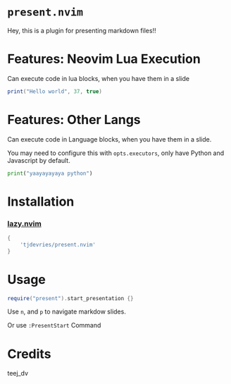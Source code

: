 # `present.nvim`

Hey, this is a plugin for presenting markdown files!!

# Features: Neovim Lua Execution

Can execute code in lua blocks, when you have them in a slide

```lua
print("Hello world", 37, true)
```

# Features: Other Langs

Can execute code in Language blocks, when you have them in a slide.

You may need to configure this with `opts.executors`, only have Python and Javascript by default.

```python
print("yaayayayaya python")
```

# Installation

### [lazy.nvim](https://github.com/folke/lazy.nvim)

```lua
{
    'tjdevries/present.nvim'
}
```

# Usage

```lua
require("present").start_presentation {}
```

Use `n`, and `p` to navigate markdow slides.

Or use `:PresentStart` Command

# Credits

teej_dv
